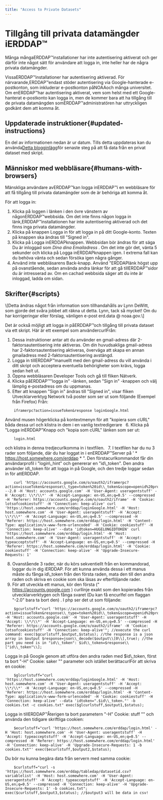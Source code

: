 ```yaml
---
title: "Access to Private Datasets"
---
```

# Tillgång till privata datamängder iERDDAP™

Många mångaERDDAP™installationer har inte autentisering aktiverat och ger därför inte något sätt för användare att logga in, inte heller har de några privata datamängder.

VissaERDDAP™installationer har autentisering aktiverad. För närvarande,ERDDAP™endast stöder autentisering via Google-hanterade e-postkonton, som inkluderar e-postkonton påNOAAoch många universitet. Om enERDDAP™har autentisering aktiverat, vem som helst med ett Google-hanterat e-postkonto kan logga in, men de kommer bara att ha tillgång till de privata datamängden somERDDAP™administratören har uttryckligen godkänt dem att komma åt.

## Uppdaterade instruktioner{#updated-instructions} 

En del av informationen nedan är ur datum. Tills detta uppdateras kan du använda[Detta blogginlägg](https://shospital.github.io/blog/posts/blog-post/erddap_private_dataset.html)för senaste steg på att få data från en privat dataset med skript.

## Människor med webbläsare{#humans-with-browsers} 

Mänskliga användare avERDDAP™kan logga inERDDAP™i en webbläsare för att få tillgång till privata datamängder som de är behöriga att komma åt.

För att logga in:

1. Klicka på loggen i länken i den övre vänstern av någonERDDAP™webbsida.
Om det inte finns någon logga in länk,ERDDAP™installationen har inte autentisering aktiverad och det finns inga privata datamängder.
     
2. Klicka på knappen Logga in för att logga in på ditt Google-konto.
Texten på knappen ska ändras till "Signed in".
     
3. Klicka på Logga inERDDAPknappen.
Webbsidan bör ändras för att säga Du är inloggad som *Dina dina Emailadress* .
Om det inte gör det, vänta 5 sekunder och klicka på Logga inERDDAPknappen igen.
I extrema fall kan du behöva vänta och sedan försöka igen några gånger.
     
4. Använd inte webbläsarens Back-knapp. Använd "ERDDAPlänk högst upp på ovanstående, sedan använda andra länkar för att gå tillERDDAP™sidor du är intresserad av. Om en cachad webbsida säger att du inte är inloggad, ladda om sidan.
     

## Skrifter{#scripts} 

\\[Detta ändras något från information som tillhandahålls av Lynn DeWitt, som gjorde det svåra jobbet att räkna ut detta. Lynn, tack så mycket&#33;
Om du har korrigeringar eller förslag, vänligen e-post erd.data @ noaa.gov.\\]

Det är också möjligt att logga in påERDDAP™och tillgång till privata dataset via ett skript. Här är ett exempel som användercurlFrån:

1. Dessa instruktioner antar att du använder en gmail-adress där 2-faktorsautentisering inte aktiveras. Om din huvudsakliga gmail-adress har 2-faktorsautentisering aktiveras, överväga att skapa en annan gmailadress med 2-faktorsautentisering avstängd.
     
2. Logga in tillERDDAP™manuellt med den gmail-adress du vill använda i ditt skript och acceptera eventuella behörigheter som krävs, logga sedan helt ut.
     
3. Öppna webbläsaren Developer Tools och gå till fliken Nätverk.
     
4. Klicka påERDDAP™"logga in" -länken, sedan "Sign in" -knappen och välj lämplig e-postadress om du uppmanas.
     
5. Efter att knappen "Sign in" ändras till "Signed in", visar fliken Utvecklarverktyg Network två poster som ser ut som följande (Exempel från Firefox) Från:
```
    iframerpc?action=issueToken&response loginGoogle.html  
```
Använd musen högerklicka på kontextmenyn för att "kopiera som cURL" båda dessa url och klistra in dem i en vanlig textredigerare
     
6. Klicka på "Logga inERDDAP"Knapp och "kopia som cURL" länken som ser ut:
```
    login.html  
```
och klistra in denna tredjecurlkomma in i textfilen.
     
7. I textfilen har du nu 3 rader som följande, där du har loggat in i enERDDAP™Server på ' * https://host.somewhere.com/erddap * ". Den förstacurlkommandot får din användarprofil i "login\\_hint" och genererar en "id\\_token". Den andra använder id\\_token för att logga in på Google, och den tredje loggar sedan in för attERDDAP.
```
    curl 'https://accounts.google.com/o/oauth2/iframerpc?action=issueToken&response\\_type=token%20id\\_token&scope=openid%20profile%20email&client\\_id=ABCDEFG.apps.googleusercontent.com&login\\_hint=XXXXXXXXXX&ss\\_domain=https%3A%2F%2Fhost.somewhere.com&origin=https%3A%2F%2Fhost.somewhere.com' --2.0 -H 'Host: accounts.google.com' -H 'User-Agent: useragentstuff' -H 'Accept: \\*/\\*' -H 'Accept-Language: en-US,en;q=0.5' --compressed -H 'Referer: https://accounts.google.com/o/oauth2/iframe' -H 'Cookie: lotsofcookiestuff' -H 'Connection: keep-alive' curl 'https://host.somewhere.com/erddap/loginGoogle.html' -H 'Host: host.somewhere.com' -H 'User-Agent: useragentstuff' -H 'Accept: \\*/\\*' -H 'Accept-Language: en-US,en;q=0.5' --compressed -H 'Referer: https://host.somewhere.com/erddap/login.html' -H 'Content-Type: application/x-www-form-urlencoded' -H 'Cookie: cookiestuff' -H 'Connection: keep-alive' --data 'idtoken=HUGELONGIDTOKEN' curl 'https://host.somewhere.com/erddap/login.html' -H 'Host: host.somewhere.com' -H 'User-Agent: useragentstuff' -H 'Accept: typeacceptstuff' -H 'Accept-Language: en-US,en;q=0.5' --compressed -H 'Referer: https://host.somewhere.com/erddap/login.html' -H 'Cookie: cookiestuff' -H 'Connection: keep-alive' -H 'Upgrade-Insecure-Requests: 1'
```
    
8. Ovanstående 3 rader, när du körs sekventiellt från en kommandorad, loggar du in dig iERDDAP. För att kunna använda dessa i ett manus måste du fånga id\\_token från den första raden, mata den till den andra raden och skriva en cookie som ska läsas av efterföljande rader.
     
9. För att utveckla ett manus, kör den första (" https://accounts.google.com )  curllinje exakt som den kopierades från utvecklarverktygen och fånga svaret (Du kan få encurlfel om flaggan "-2.0" bara ta bort den) . I php ser det ut som följande:
```
    $gcurlstuff="curl 'https://accounts.google.com/o/oauth2/iframerpc?action=issueToken&response\\_type=token%20id\\_token&scope=openid%20profile%20email&client\\_id=ABCDEFG.apps.googleusercontent.com&login\\_hint=XXXXXXXXXX&ss\\_domain=https%3A%2F%2Fhost.somewhere.com&origin=https%3A%2F%2Fhost.somewhere.com' -H 'Host: accounts.google.com' -H 'User-Agent: useragentstuff' -H 'Accept: \\*/\\*' -H 'Accept-Language: en-US,en;q=0.5' --compressed -H 'Referer: https://accounts.google.com/o/oauth2/iframe' -H 'Cookie: lotsofcookiestuff' -H 'Connection: keep-alive'"; //execute the curl command: exec($gcurlstuff,$output,$status); //the response is a json array in $output $response=json\\_decode($output\\[0\\],true); //the part you need is in "id\\_token": $id\\_token=$response\\["id\\_token"\\];
```
Logga in på Google genom att utföra den andra raden med $id\\_token, först ta bort "-H" Cookie: saker "" parameter och istället berättacurlFör att skriva en cookie:
```
    $glcurlstuff="curl 'https://host.somewhere.com/erddap/loginGoogle.html' -H 'Host: host.somewhere.com' -H 'User-Agent: useragentstuff' -H 'Accept: \\*/\\*' -H 'Accept-Language: en-US,en;q=0.5' --compressed -H 'Referer: https://host.somewhere.com/erddap/login.html' -H 'Content-Type: application/x-www-form-urlencoded' -H 'Cookie: cookiestuff' -H 'Connection: keep-alive' --data 'idtoken=".$id\\_token."' -b cookies.txt -c cookies.txt" exec($glcurlstuff,$output1,$status);
```
Logga in tillERDDAP™Återigen ta bort parametern "-H" Cookie: stuff "" och använda den tidigare skriftliga cookien:
```
    $ecurlstuff="curl 'https://host.somewhere.com/erddap/login.html' -H 'Host: host.somewhere.com' -H 'User-Agent: useragentstuff' -H 'Accept: typeacceptstuff' -H 'Accept-Language: en-US,en;q=0.5' --compressed -H 'Referer: https://host.somewhere.com/erddap/login.html' -H 'Connection: keep-alive' -H 'Upgrade-Insecure-Requests: 1 -b cookies.txt"' exec($ecurlstuff,$output2,$status);
```
Du bör nu kunna begära data från servern med samma cookie:
```
    $curlstuff="curl -s 'https://host.somewhere.com/erddap/tabledap/datasetid.csv?variablelist' -H 'Host: host.somewhere.com' -H 'User-Agent: useragentstuff' -H 'Accept: typeacceptstuff' -H 'Accept-Language: en-US,en;q=0.5' --compressed -H 'Connection: keep-alive' -H 'Upgrade-Insecure-Requests: 1' -b cookies.txt"; exec($curlstuff,$output3,$status); //$output3 will be data in csv!
```

